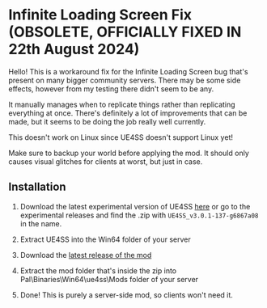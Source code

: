 # Infinite Loading Screen Fix (OBSOLETE, OFFICIALLY FIXED IN 22th August 2024)

Hello! This is a workaround fix for the Infinite Loading Screen bug that's present on many bigger community servers. There may be some side effects, however from my testing there didn't seem to be any.

It manually manages when to replicate things rather than replicating everything at once. There's definitely a lot of improvements that can be made, but it seems to be doing the job really well currently.

This doesn't work on Linux since UE4SS doesn't support Linux yet!

Make sure to backup your world before applying the mod. It should only causes visual glitches for clients at worst, but just in case.

## Installation

1. Download the latest experimental version of UE4SS [here](https://github.com/UE4SS-RE/RE-UE4SS/releases/download/experimental/UE4SS_v3.0.1-137-g6867a08.zip) or go to the experimental releases and find the .zip with `UE4SS_v3.0.1-137-g6867a08` in the name.

2. Extract UE4SS into the Win64 folder of your server

3. Download the [latest release of the mod](https://github.com/Okaetsu/InfiniteLoadingFix/releases/tag/v0.2.0)

4. Extract the mod folder that's inside the zip into Pal\Binaries\Win64\ue4ss\Mods folder of your server

5. Done! This is purely a server-side mod, so clients won't need it.
